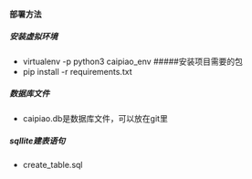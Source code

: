 #### 部署方法
##### 安装虚拟环境
- virtualenv -p python3 caipiao_env
#####安装项目需要的包
- pip install -r requirements.txt

##### 数据库文件
- caipiao.db是数据库文件，可以放在git里
##### sqllite建表语句
- create_table.sql

